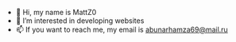 - 👋 Hi, my name is MattZ0
- 👀 I’m interested in developing websites 
- 📫 If you want to reach me, my email is abunarhamza69@mail.ru

<!---
MattZ0/MattZ0 is a ✨ special ✨ repository because its `README.md` (this file) appears on your GitHub profile.
You can click the Preview link to take a look at your changes.
--->
